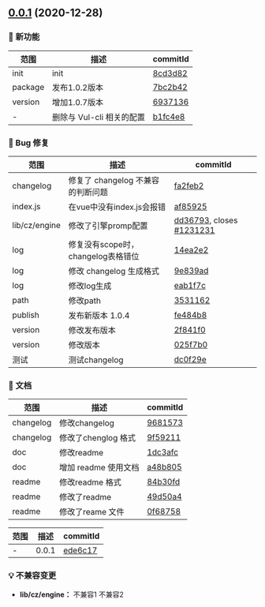 ## [0.0.1](https://github.com/JuntingLiu/commitlint/compare/8cd3d82...v0.0.1) (2020-12-28)

### 🌟 新功能
范围|描述|commitId
--|--|--
 init | init | [8cd3d82](https://github.com/JuntingLiu/commitlint/commit/8cd3d82)
 package | 发布1.0.2版本 | [7bc2b42](https://github.com/JuntingLiu/commitlint/commit/7bc2b42)
 version | 增加1.0.7版本 | [6937136](https://github.com/JuntingLiu/commitlint/commit/6937136)
 - | 删除与 Vul-cli 相关的配置 | [b1fc4e8](https://github.com/JuntingLiu/commitlint/commit/b1fc4e8)


### 🐛 Bug 修复
范围|描述|commitId
--|--|--
 changelog | 修复了 changelog 不兼容的判断问题 | [fa2feb2](https://github.com/JuntingLiu/commitlint/commit/fa2feb2)
 index.js | 在vue中没有index.js会报错 | [af85925](https://github.com/JuntingLiu/commitlint/commit/af85925)
 lib/cz/engine | 修改了引擎promp配置 | [dd36793](https://github.com/JuntingLiu/commitlint/commit/dd36793), closes [#1231231](https://github.com/JuntingLiu/commitlint/issues/1231231)
 log | 修复没有scope时，changelog表格错位 | [14ea2e2](https://github.com/JuntingLiu/commitlint/commit/14ea2e2)
 log | 修改 changelog 生成格式 | [9e839ad](https://github.com/JuntingLiu/commitlint/commit/9e839ad)
 log | 修改log生成 | [eab1f7c](https://github.com/JuntingLiu/commitlint/commit/eab1f7c)
 path | 修改path | [3531162](https://github.com/JuntingLiu/commitlint/commit/3531162)
 publish | 发布新版本 1.0.4 | [fe484b8](https://github.com/JuntingLiu/commitlint/commit/fe484b8)
 version | 修改发布版本 | [2f841f0](https://github.com/JuntingLiu/commitlint/commit/2f841f0)
 version | 修改版本 | [025f7b0](https://github.com/JuntingLiu/commitlint/commit/025f7b0)
 测试 | 测试changelog | [dc0f29e](https://github.com/JuntingLiu/commitlint/commit/dc0f29e)


### 📝 文档
范围|描述|commitId
--|--|--
 changelog | 修改changelog | [9681573](https://github.com/JuntingLiu/commitlint/commit/9681573)
 changelog | 修改了chenglog 格式 | [9f59211](https://github.com/JuntingLiu/commitlint/commit/9f59211)
 doc | 修改readme | [1dc3afc](https://github.com/JuntingLiu/commitlint/commit/1dc3afc)
 doc | 增加 readme 使用文档 | [a48b805](https://github.com/JuntingLiu/commitlint/commit/a48b805)
 readme | 修改readme 格式 | [84b30fd](https://github.com/JuntingLiu/commitlint/commit/84b30fd)
 readme | 修改了readme | [49d50a4](https://github.com/JuntingLiu/commitlint/commit/49d50a4)
 readme | 修改了reame 文件 | [0f68758](https://github.com/JuntingLiu/commitlint/commit/0f68758)


范围|描述|commitId
--|--|--
 - | 0.0.1 | [ede6c17](https://github.com/JuntingLiu/commitlint/commit/ede6c17)


### 💡 不兼容变更

* **lib/cz/engine：** 不兼容1
 不兼容2

